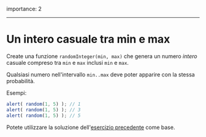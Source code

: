importance: 2

---

# Un intero casuale tra min e max

Create una funzione `randomInteger(min, max)` che genera un numero *intero* casuale compreso tra `min` e `max` inclusi `min` e `max`.

Qualsiasi numero nell'intervallo `min..max` deve poter apparire con la stessa probabilità.


Esempi:

```js
alert( random(1, 5) ); // 1
alert( random(1, 5) ); // 3
alert( random(1, 5) ); // 5
```

Potete utilizzare la soluzione dell'[esercizio precedente](info:task/random-min-max) come base.
